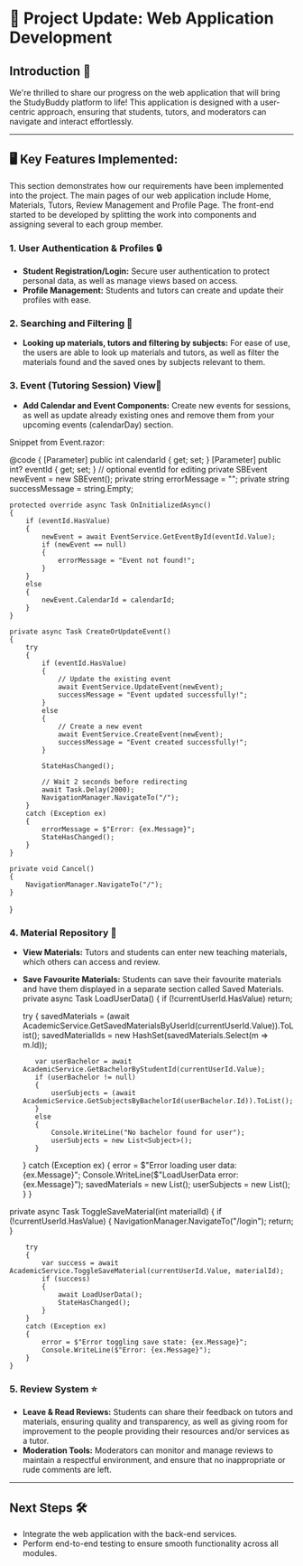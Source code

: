 # 🌟 Project Update: Web Application Development

## Introduction 🎉
We're thrilled to share our progress on the web application that will bring the StudyBuddy platform to life! This application is designed with a user-centric approach, ensuring that students, tutors, and moderators can navigate and interact effortlessly.

---

## 🖥️ Key Features Implemented:
This section demonstrates how our requirements have been implemented into the project. The main pages of our web application include Home, Materials, Tutors, Review Management and Profile Page.
The front-end started to be developed by splitting the work into components and assigning several to each group member.

### 1. **User Authentication & Profiles 🔒**
   - **Student Registration/Login:** Secure user authentication to protect personal data, as well as manage views based on access.  
   - **Profile Management:** Students and tutors can create and update their profiles with ease.

### 2. **Searching and Filtering 🤝**
   - **Looking up materials, tutors and filtering by subjects:** For ease of use, the users are able to look up materials and tutors, as well as filter the materials found and the saved ones by subjects relevant to them.

### 3. **Event (Tutoring Session) View📅**
   - **Add Calendar and Event Components:** Create new events for sessions, as well as update already existing ones and remove them from your upcoming events (calendarDay) section.

Snippet from Event.razor:


@code {
    [Parameter] public int calendarId { get; set; }
    [Parameter] public int? eventId { get; set; } // optional eventId for editing
    private SBEvent newEvent = new SBEvent();
    private string errorMessage = "";
    private string successMessage = string.Empty;

    protected override async Task OnInitializedAsync()
    {
        if (eventId.HasValue)
        {
            newEvent = await EventService.GetEventById(eventId.Value);
            if (newEvent == null)
            {
                errorMessage = "Event not found!";
            }
        }
        else
        {
            newEvent.CalendarId = calendarId;
        }
    }

    private async Task CreateOrUpdateEvent()
    {
        try
        {
            if (eventId.HasValue)
            {
                // Update the existing event
                await EventService.UpdateEvent(newEvent);
                successMessage = "Event updated successfully!";
            }
            else
            {
                // Create a new event
                await EventService.CreateEvent(newEvent);
                successMessage = "Event created successfully!";
            }

            StateHasChanged();

            // Wait 2 seconds before redirecting
            await Task.Delay(2000);
            NavigationManager.NavigateTo("/");
        }
        catch (Exception ex)
        {
            errorMessage = $"Error: {ex.Message}";
            StateHasChanged();
        }
    }

    private void Cancel()
    {
        NavigationManager.NavigateTo("/");
    }
}

### 4. **Material Repository 📂**
   - **View Materials:** Tutors and students can enter new teaching materials, which others can access and review.
   - **Save Favourite Materials:** Students can save their favourite materials and have them displayed in a separate section called Saved Materials.
         private async Task LoadUserData()
    {
        if (!currentUserId.HasValue) return;

        try
        {
            savedMaterials = (await AcademicService.GetSavedMaterialsByUserId(currentUserId.Value)).ToList();
            savedMaterialIds = new HashSet<int>(savedMaterials.Select(m => m.Id));

            var userBachelor = await AcademicService.GetBachelorByStudentId(currentUserId.Value);
            if (userBachelor != null)
            {
                userSubjects = (await AcademicService.GetSubjectsByBachelorId(userBachelor.Id)).ToList();
            }
            else
            {
                Console.WriteLine("No bachelor found for user");
                userSubjects = new List<Subject>();
            }
        }
        catch (Exception ex)
        {
            error = $"Error loading user data: {ex.Message}";
            Console.WriteLine($"LoadUserData error: {ex.Message}");
            savedMaterials = new List<TeachingMaterial>();
            userSubjects = new List<Subject>();
        }
    }

   private async Task ToggleSaveMaterial(int materialId)
    {
        if (!currentUserId.HasValue)
        {
            NavigationManager.NavigateTo("/login");
            return;
        }

        try
        {
            var success = await AcademicService.ToggleSaveMaterial(currentUserId.Value, materialId);
            if (success)
            {
                await LoadUserData();
                StateHasChanged();
            }
        }
        catch (Exception ex)
        {
            error = $"Error toggling save state: {ex.Message}";
            Console.WriteLine($"Error: {ex.Message}");
        }
    }

### 5. **Review System ⭐**
   - **Leave & Read Reviews:** Students can share their feedback on tutors and materials, ensuring quality and transparency, as well as giving room for improvement to the people providing their resources and/or services as a tutor.  
   - **Moderation Tools:** Moderators can monitor and manage reviews to maintain a respectful environment, and ensure that no inappropriate or rude comments are left.


---

## Next Steps 🛠️
- Integrate the web application with the back-end services.  
- Perform end-to-end testing to ensure smooth functionality across all modules. 
